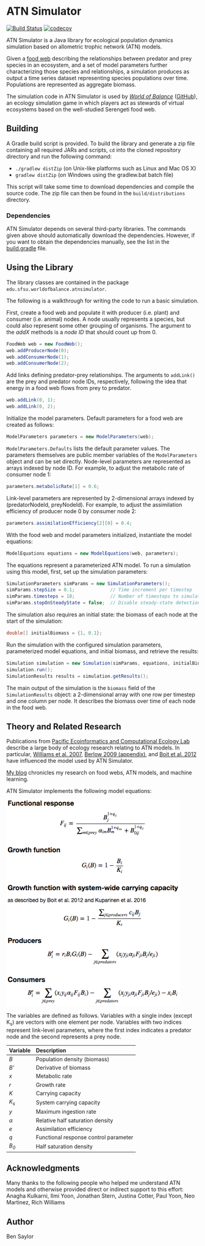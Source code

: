 # ATN Simulator

[![Build Status](https://travis-ci.org/brsaylor/atn-simulator.svg?branch=master)](https://travis-ci.org/brsaylor/atn-simulator)
[![codecov](https://codecov.io/gh/brsaylor/atn-simulator/branch/master/graph/badge.svg)](https://codecov.io/gh/brsaylor/atn-simulator)

ATN Simulator is a Java library for ecological population dynamics simulation
based on allometric trophic network (ATN) models.

Given a [food web][] describing the relationships between predator and prey
species in an ecosystem, and a set of model parameters further characterizing
those species and relationships, a simulation produces as output a time series
dataset representing species populations over time. Populations are represented
as aggregate biomass.

The simulation code in ATN Simulator is used by *[World of Balance][]*
([GitHub][WoB-GitHub]), an ecology simulation game in which players act as
stewards of virtual ecosystems based on the well-studied Serengeti food web.

[food web]: https://en.wikipedia.org/wiki/Food_web
[World of Balance]: http://smurf.sfsu.edu/~wob/
[WoB-GitHub]: https://github.com/worldofbalance/

## Building

A Gradle build script is provided. To build the library and generate a zip file
containing all required JARs and scripts, `cd` into the cloned repository
directory and run the following command:

- `./gradlew distZip` (on Unix-like platforms such as Linux and Mac OS X)
- `gradlew distZip` (on Windows using the gradlew.bat batch file)

This script will take some time to download dependencies and compile the source
code. The zip file can then be found in the `build/distributions` directory.

### Dependencies

ATN Simulator depends on several third-party libraries.
The commands given above should automatically download the dependencies.
However, if you want to obtain the dependencies manually,
see the list in the [build.gradle](build.gradle) file.

## Using the Library

The library classes are contained in the package
`edu.sfsu.worldofbalance.atnsimulator`.

The following is a walkthrough for writing the code to run a basic simulation.

First, create a food web and populate it with producer (i.e. plant) and consumer
(i.e. animal) nodes. A node usually represents a species, but could also
represent some other grouping of organisms. The argument to the *addX* methods
is a *node ID* that should count up from 0.

```java
FoodWeb web = new FoodWeb();
web.addProducerNode(0);
web.addConsumerNode(1);
web.addConsumerNode(2);
```

Add links defining predator-prey relationships. The arguments to `addLink()` are
the prey and predator node IDs, respectively, following the idea that energy in
a food web flows from prey to predator.

```java
web.addLink(0, 1);
web.addLink(0, 2);
```

Initialize the model parameters. Default parameters for a food web are created
as follows:

```java
ModelParameters parameters = new ModelParameters(web);
```

`ModelParameters.Defaults` lists the default parameter values. The parameters
themselves are public member variables of the `ModelParameters` object and can
be set directly. Node-level parameters are represented as arrays indexed by node
ID. For example, to adjust the metabolic rate of consumer node 1:

```java
parameters.metabolicRate[1] = 0.6;
```

Link-level parameters are represented by 2-dimensional arrays indexed by
(predatorNodeId, preyNodeId). For example, to adjust the assimilation efficiency
of producer node 0 by consumer node 2:

```java
parameters.assimilationEfficiency[2][0] = 0.4;
```

With the food web and model parameters initialized, instantiate the model
equations:

```java
ModelEquations equations = new ModelEquations(web, parameters);
```

The equations represent a parameterized ATN model. To run a simulation using
this model, first, set up the simulation parameters:

```java
SimulationParameters simParams = new SimulationParameters();
simParams.stepSize = 0.1;             // Time increment per timestep
simParams.timesteps = 10;             // Number of timesteps to simulate
simParams.stopOnSteadyState = false;  // Disable steady-state detection
```

The simulation also requires an initial state: the biomass of each node at
the start of the simulation:

```java
double[] initialBiomass = {1, 0.1};
```

Run the simulation with the configured simulation parameters, parameterized
model equations, and initial biomass, and retrieve the results:

```java
Simulation simulation = new Simulation(simParams, equations, initialBiomass);
simulation.run();
SimulationResults results = simulation.getResults();
```

The main output of the simulation is the `biomass` field of the
`SimulationResults` object: a 2-dimensional array with one row per timestep and
one column per node. It describes the biomass over time of each node in the food
web.

## Theory and Related Research

Publications from [Pacific Ecoinformatics and Computational Ecology
Lab][foodwebs.org] describe a large body of ecology research relating to ATN
models. In particular, [Williams et al. 2007][], [Berlow 2009 (appendix)][], and
[Boit et al. 2012][] have influenced the model used by ATN Simulator.

[foodwebs.org]: http://foodwebs.org/
[Williams et al. 2007]: http://peacelabfw.appspot.com/pdf/Williams2007Chapter.pdf
[Berlow 2009 (appendix)]: http://peacelabfw.appspot.com/pdf/Berlow2009SIAppen.pdf
[Boit et al. 2012]: http://peacelabfw.appspot.com/pdf/Williams2012EcolLett.pdf

[My blog][Ben's Food Webs] chronicles my research on food webs, ATN models, and
machine learning.

[Ben's Food Webs]: https://bensfoodwebs.wordpress.com/

ATN Simulator implements the following model equations:

![ATN equations](doc/images/equations.png)

The variables are defined as follows. Variables with a single index (except
K<sub>s</sub>) are vectors with one element per node. Variables with two indices
represent link-level parameters, where the first index indicates a predator node
and the second represents a prey node.

| Variable        | Description                           |
|:----------------|:--------------------------------------|
| *B*             | Population density (biomass)          |
| *B'*            | Derivative of biomass                 |
| *x*             | Metabolic rate                        |
| *r*             | Growth rate                           |
| *K*             | Carrying capacity                     |
| *K<sub>s</sub>* | System carrying capacity              |
| *y*             | Maximum ingestion rate                |
| *&alpha;*       | Relative half saturation density      |
| *e*             | Assimilation efficiency               |
| *q*             | Functional response control parameter |
| *B<sub>0</sub>* | Half saturation density               |

## Acknowledgments

Many thanks to the following people who helped me understand ATN models and
otherwise provided direct or indirect support to this effort: Anagha Kulkarni,
Ilmi Yoon, Jonathan Stern, Justina Cotter, Paul Yoon, Neo Martinez, Rich
Williams

## Author

Ben Saylor
